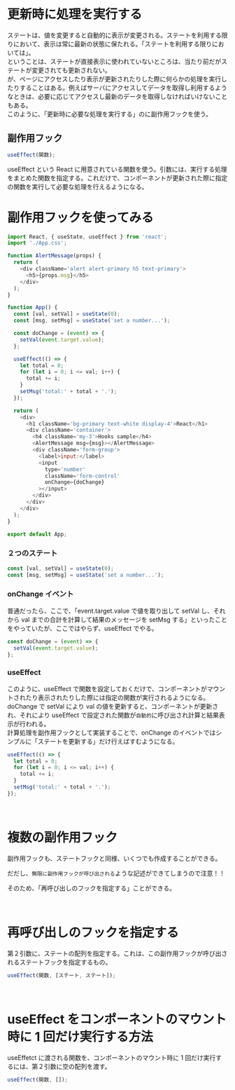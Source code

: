 # 更新時に処理を実行する

ステートは、値を変更すると自動的に表示が変更される。ステートを利用する限りにおいて、表示は常に最新の状態に保たれる。「ステートを利用する限りにおいては」。  
ということは、ステートが直接表示に使われていないところは、当たり前だがステートが変更されても更新されない。  
が、ページにアクセスしたり表示が更新されたりした際に何らかの処理を実行したりすることはある。例えばサーバにアクセスしてデータを取得し利用するようなときは、必要に応じてアクセスし最新のデータを取得しなければいけないこともある。  
このように、「更新時に必要な処理を実行する」のに副作用フックを使う。

## 副作用フック

```js
useEffect(関数);
```

useEffect という React に用意されている関数を使う。引数には、実行する処理をまとめた関数を指定する。これだけで、コンポーネントが更新された際に指定の関数を実行して必要な処理を行えるようになる。

# 副作用フックを使ってみる

```js
import React, { useState, useEffect } from 'react';
import './App.css';

function AlertMessage(props) {
  return (
    <div className='alert alert-primary h5 text-primary'>
      <h5>{props.msg}</h5>
    </div>
  );
}

function App() {
  const [val, setVal] = useState(0);
  const [msg, setMsg] = useState('set a number...');

  const doChange = (event) => {
    setVal(event.target.value);
  };

  useEffect(() => {
    let total = 0;
    for (let i = 0; i <= val; i++) {
      total += i;
    }
    setMsg('total:' + total + '.');
  });

  return (
    <div>
      <h1 className='bg-primary text-white display-4'>React</h1>
      <div className='container'>
        <h4 className='my-3'>Hooks sample</h4>
        <AlertMessage msg={msg}></AlertMessage>
        <div className='form-group'>
          <label>input:</label>
          <input
            type='number'
            className='form-control'
            onChange={doChange}
          ></input>
        </div>
      </div>
    </div>
  );
}

export default App;
```

### ２つのステート

```js
const [val, setVal] = useState(0);
const [msg, setMsg] = useState('set a number...');
```

### onChange イベント

普通だったら、ここで、「event.target.value で値を取り出して setVal し、それから val までの合計を計算して結果のメッセージを setMsg する」といったことをやっていたが、ここではやらず、useEffect でやる。

```js
const doChange = (event) => {
  setVal(event.target.value);
};
```

### useEffect

このように、useEffect で関数を設定しておくだけで、コンポーネントがマウントされたり表示されたりした際には指定の関数が実行されるようになる。  
doChange で setVal により val の値を更新すると、コンポーネントが更新され、それにより useEffect で設定された関数が`自動的`に呼び出され計算と結果表示が行われる。  
計算処理を副作用フックとして実装することで、onChange のイベントではシンプルに「ステートを更新する」だけ行えばすむようになる。

```js
useEffect(() => {
  let total = 0;
  for (let i = 0; i <= val; i++) {
    total += i;
  }
  setMsg('total:' + total + '.');
});
```

<br />

# 複数の副作用フック

副作用フックも、ステートフックと同様、いくつでも作成することができる。

だだし、`無限に副作用フックが呼び出される`ような記述ができてしまうので注意！！

そのため、「再呼び出しのフックを指定する」ことができる。

<br />

# 再呼び出しのフックを指定する

第２引数に、ステートの配列を指定する。これは、この副作用フックが呼び出されるステートフックを指定するもの。

```js
useEffect(関数, [ステート, ステート]);
```

<br />

# useEffect をコンポーネントのマウント時に 1 回だけ実行する方法

useEffetct に渡される関数を、コンポーネントのマウント時に 1 回だけ実行するには、第２引数に空の配列を渡す。

```js
useEffect(関数, []);
```
